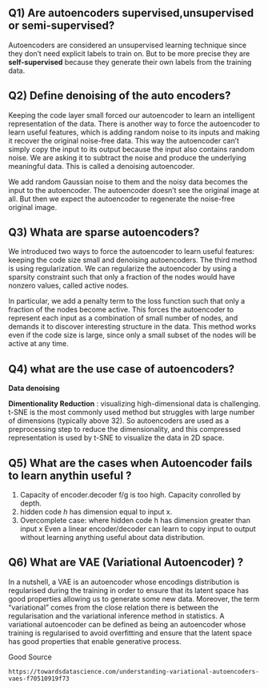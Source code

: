 ## Q1) Are autoencoders supervised,unsupervised or semi-supervised?
Autoencoders are considered an unsupervised learning technique since they don’t need explicit labels to train on. But to be more precise they are __self-supervised__ because they generate their own labels from the training data.

## Q2) Define denoising of the auto encoders?

Keeping the code layer small forced our autoencoder to learn an intelligent representation of the data. There is another way to force the autoencoder to learn useful features, which is adding random noise to its inputs and making it recover the original noise-free data. This way the autoencoder can’t simply copy the input to its output because the input also contains random noise. We are asking it to subtract the noise and produce the underlying meaningful data. This is called a denoising autoencoder.

 We add random Gaussian noise to them and the noisy data becomes the input to the autoencoder. The autoencoder doesn’t see the original image at all. But then we expect the autoencoder to regenerate the noise-free original image.


 ## Q3) Whata are sparse autoencoders?

 We introduced two ways to force the autoencoder to learn useful features: keeping the code size small and denoising autoencoders. The third method is using regularization. We can regularize the autoencoder by using a sparsity constraint such that only a fraction of the nodes would have nonzero values, called active nodes.

In particular, we add a penalty term to the loss function such that only a fraction of the nodes become active. This forces the autoencoder to represent each input as a combination of small number of nodes, and demands it to discover interesting structure in the data. This method works even if the code size is large, since only a small subset of the nodes will be active at any time.


## Q4)  what are the use case of autoencoders?

__Data denoising__

__Dimentionality Reduction__
: visualizing high-dimensional data is challenging. t-SNE is the most commonly used method but struggles with large number of dimensions (typically above 32). So autoencoders are used as a preprocessing step to reduce the dimensionality, and this compressed representation is used by t-SNE to visualize the data in 2D space. 


## Q5) What are the cases when Autoencoder fails to learn anythin useful ?
1) Capacity of encoder.decoder f/g is too high. Capacity conrolled by depth.
2) hidden code _h_ has dimension equal to input x.
3) Overcomplete case: where hidden code h has dimension greater than input x
Even a linear encoder/decoder can learn to copy input to output without learning anything useful about data distribution.

## Q6) What are VAE (Variational Autoencoder) ?
In a nutshell, a VAE is an autoencoder whose encodings distribution is regularised during the training in order to ensure that its latent space has good properties allowing us to generate some new data. Moreover, the term “variational” comes from the close relation there is between the regularisation and the variational inference method in statistics.
A variational autoencoder can be defined as being an autoencoder whose training is regularised to avoid overfitting and ensure that the latent space has good properties that enable generative process.

Good Source
```
https://towardsdatascience.com/understanding-variational-autoencoders-vaes-f70510919f73
```
